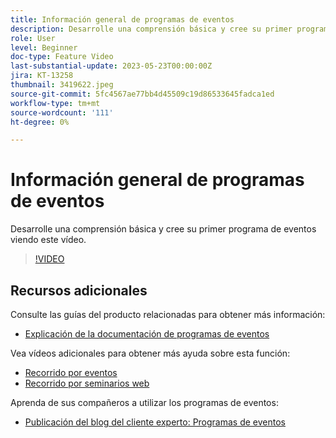 ```yaml
---
title: Información general de programas de eventos
description: Desarrolle una comprensión básica y cree su primer programa de eventos.
role: User
level: Beginner
doc-type: Feature Video
last-substantial-update: 2023-05-23T00:00:00Z
jira: KT-13258
thumbnail: 3419622.jpeg
source-git-commit: 5fc4567ae77bb4d45509c19d86533645fadca1ed
workflow-type: tm+mt
source-wordcount: '111'
ht-degree: 0%

---
```



# Información general de programas de eventos

Desarrolle una comprensión básica y cree su primer programa de eventos viendo este vídeo.

>[!VIDEO](https://video.tv.adobe.com/v/3419622/?learn=on)

## Recursos adicionales

Consulte las guías del producto relacionadas para obtener más información:

* [Explicación de la documentación de programas de eventos](https://experienceleague.adobe.com/docs/marketo/using/product-docs/demand-generation/events/understanding-events/understanding-event-programs.html?lang=en)

Vea vídeos adicionales para obtener más ayuda sobre esta función:
* [Recorrido por eventos](https://experienceleague.adobe.com/docs/marketo-learn/tutorials/events/events-watch.html?lang=en)
* [Recorrido por seminarios web](https://experienceleague.adobe.com/docs/marketo-learn/tutorials/events/webinar-watch.html?lang=en)

Aprenda de sus compañeros a utilizar los programas de eventos:
* [Publicación del blog del cliente experto: Programas de eventos](https://nation.marketo.com/t5/product-blogs/marketo-success-series-event-programs/ba-p/299191)

